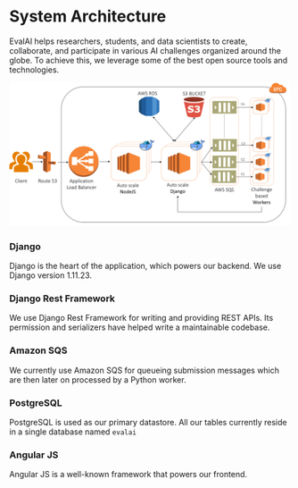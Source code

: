# System Architecture

EvalAI helps researchers, students, and data scientists to create, collaborate, and participate in various AI challenges organized around the globe. To achieve this, we leverage some of the best open source tools and technologies.

<img src="../../_static/img/architecture.png">

### Django

Django is the heart of the application, which powers our backend. We use Django version 1.11.23.

### Django Rest Framework

We use Django Rest Framework for writing and providing REST APIs. Its permission and serializers have helped write a maintainable codebase.

### Amazon SQS

We currently use Amazon SQS for queueing submission messages which are then later on processed by a Python worker.

### PostgreSQL

PostgreSQL is used as our primary datastore. All our tables currently reside in a single database named `evalai`

### Angular JS

Angular JS is a well-known framework that powers our frontend.
